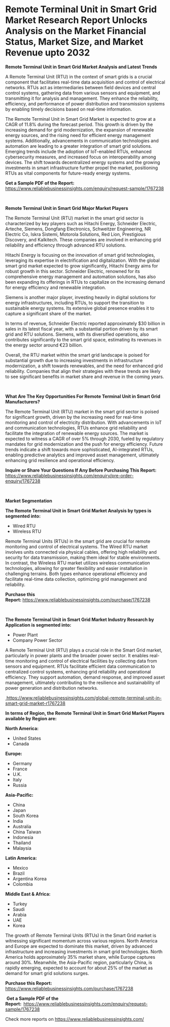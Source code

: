 <p><h1>Remote Terminal Unit in Smart Grid Market Research Report Unlocks Analysis on the Market Financial Status, Market Size, and Market Revenue upto 2032</h1></p><p><strong>Remote Terminal Unit in Smart Grid Market Analysis and Latest Trends</strong></p>
<p><p>A Remote Terminal Unit (RTU) in the context of smart grids is a crucial component that facilitates real-time data acquisition and control of electrical networks. RTUs act as intermediaries between field devices and central control systems, gathering data from various sensors and equipment, and transmitting it for analysis and management. They enhance the reliability, efficiency, and performance of power distribution and transmission systems by enabling timely decisions based on real-time information.</p><p>The Remote Terminal Unit in Smart Grid Market is expected to grow at a CAGR of 11.8% during the forecast period. This growth is driven by the increasing demand for grid modernization, the expansion of renewable energy sources, and the rising need for efficient energy management systems. Additionally, advancements in communication technologies and automation are leading to a greater integration of smart grid solutions. Emerging trends include the adoption of IoT-enabled RTUs, enhanced cybersecurity measures, and increased focus on interoperability among devices. The shift towards decentralized energy systems and the growing investments in smart infrastructure further propel the market, positioning RTUs as vital components for future-ready energy systems.</p></p>
<p><strong>Get a Sample PDF of the Report:&nbsp;</strong> <a href="https://www.reliablebusinessinsights.com/enquiry/request-sample/1767238?utm_campaign=3000&utm_medium=2&utm_source=Github&utm_content=ia&utm_term=25032025&utm_id=remote-terminal-unit-in-smart-grid">https://www.reliablebusinessinsights.com/enquiry/request-sample/1767238</a></p>
<p>&nbsp;</p>
<p><strong>Remote Terminal Unit in Smart Grid Major Market Players</strong></p>
<p><p>The Remote Terminal Unit (RTU) market in the smart grid sector is characterized by key players such as Hitachi Energy, Schneider Electric, Arteche, Siemens, Dongfang Electronics, Schweitzer Engineering, NR Electric Co, Iskra Sistemi, Motorola Solutions, Red Lion, Prestigious Discovery, and Kalkitech. These companies are involved in enhancing grid reliability and efficiency through advanced RTU solutions.</p><p>Hitachi Energy is focusing on the innovation of smart grid technologies, leveraging its expertise in electrification and digitalization. With the global smart grid market expected to grow significantly, Hitachi Energy aims for robust growth in this sector. Schneider Electric, renowned for its comprehensive energy management and automation solutions, has also been expanding its offerings in RTUs to capitalize on the increasing demand for energy efficiency and renewable integration.</p><p>Siemens is another major player, investing heavily in digital solutions for energy infrastructures, including RTUs, to support the transition to sustainable energy systems. Its extensive global presence enables it to capture a significant share of the market.</p><p>In terms of revenue, Schneider Electric reported approximately $30 billion in sales in its latest fiscal year, with a substantial portion driven by its smart grid and RTU solutions. Siemens, with its diversified operations, also contributes significantly to the smart grid space, estimating its revenues in the energy sector around €23 billion.</p><p>Overall, the RTU market within the smart grid landscape is poised for substantial growth due to increasing investments in infrastructure modernization, a shift towards renewables, and the need for enhanced grid reliability. Companies that align their strategies with these trends are likely to see significant benefits in market share and revenue in the coming years.</p></p>
<p>&nbsp;</p>
<p><strong>What Are The Key Opportunities For Remote Terminal Unit in Smart Grid Manufacturers?</strong></p>
<p><p>The Remote Terminal Unit (RTU) market in the smart grid sector is poised for significant growth, driven by the increasing need for real-time monitoring and control of electricity distribution. With advancements in IoT and communication technologies, RTUs enhance grid reliability and facilitate the integration of renewable energy sources. The market is expected to witness a CAGR of over 5% through 2030, fueled by regulatory mandates for grid modernization and the push for energy efficiency. Future trends indicate a shift towards more sophisticated, AI-integrated RTUs, enabling predictive analytics and improved asset management, ultimately enhancing grid resilience and operational efficiency.</p></p>
<p><strong>Inquire or Share Your Questions If Any Before Purchasing This Report:</strong> <a href="https://www.reliablebusinessinsights.com/enquiry/pre-order-enquiry/1767238?utm_campaign=3000&utm_medium=2&utm_source=Github&utm_content=ia&utm_term=25032025&utm_id=remote-terminal-unit-in-smart-grid">https://www.reliablebusinessinsights.com/enquiry/pre-order-enquiry/1767238</a></p>
<p>&nbsp;</p>
<p><strong>Market Segmentation</strong></p>
<p><strong>The Remote Terminal Unit in Smart Grid Market Analysis by types is segmented into:</strong></p>
<p><ul><li>Wired RTU</li><li>Wireless RTU</li></ul></p>
<p><p>Remote Terminal Units (RTUs) in the smart grid are crucial for remote monitoring and control of electrical systems. The Wired RTU market involves units connected via physical cables, offering high reliability and security for data transmission, making them ideal for stable environments. In contrast, the Wireless RTU market utilizes wireless communication technologies, allowing for greater flexibility and easier installation in challenging terrains. Both types enhance operational efficiency and facilitate real-time data collection, optimizing grid management and reliability.</p></p>
<p><strong>Purchase this Report:&nbsp;</strong><a href="https://www.reliablebusinessinsights.com/purchase/1767238?utm_campaign=3000&utm_medium=2&utm_source=Github&utm_content=ia&utm_term=25032025&utm_id=remote-terminal-unit-in-smart-grid">https://www.reliablebusinessinsights.com/purchase/1767238</a></p>
<p>&nbsp;</p>
<p><strong>The Remote Terminal Unit in Smart Grid Market Industry Research by Application is segmented into:</strong></p>
<p><ul><li>Power Plant</li><li>Company Power Sector</li></ul></p>
<p><p>A Remote Terminal Unit (RTU) plays a crucial role in the Smart Grid market, particularly in power plants and the broader power sector. It enables real-time monitoring and control of electrical facilities by collecting data from sensors and equipment. RTUs facilitate efficient data communication to centralized control systems, enhancing grid reliability and operational efficiency. They support automation, demand response, and improved asset management, ultimately contributing to the resilience and sustainability of power generation and distribution networks.</p></p>
<p><a href="https://www.reliablebusinessinsights.com/global-remote-terminal-unit-in-smart-grid-market-r1767238?utm_campaign=3000&utm_medium=2&utm_source=Github&utm_content=ia&utm_term=25032025&utm_id=remote-terminal-unit-in-smart-grid">&nbsp;https://www.reliablebusinessinsights.com/global-remote-terminal-unit-in-smart-grid-market-r1767238</a></p>
<p><strong>In terms of Region, the Remote Terminal Unit in Smart Grid Market Players available by Region are:</strong></p>
<p>
    <p> <strong> North America: </strong>
        <ul>
            <li>United States</li>
            <li>Canada</li>
        </ul>
        </p> 
    <p> <strong> Europe: </strong>
        <ul>
            <li>Germany</li>
            <li>France</li>
            <li>U.K.</li>
            <li>Italy</li>
            <li>Russia</li>
        </ul>
        </p> 
    <p> <strong> Asia-Pacific: </strong>
        <ul>
            <li>China</li>
            <li>Japan</li>
            <li>South Korea</li>
            <li>India</li>
            <li>Australia</li>
            <li>China Taiwan</li>
            <li>Indonesia</li>
            <li>Thailand</li>
            <li>Malaysia</li>
        </ul>
        </p> 
    <p> <strong> Latin America: </strong>
        <ul>
            <li>Mexico</li>
            <li>Brazil</li>
            <li>Argentina Korea</li>
            <li>Colombia</li>
        </ul>
        </p> 
    <p> <strong> Middle East & Africa: </strong>
        <ul>
            <li>Turkey</li>
            <li>Saudi</li>
            <li>Arabia</li>
            <li>UAE</li>
            <li>Korea</li>
        </ul>
    </p>
    </p>
<p><p>The growth of Remote Terminal Units (RTUs) in the Smart Grid market is witnessing significant momentum across various regions. North America and Europe are expected to dominate this market, driven by advanced infrastructure and increasing investments in smart grid technologies. North America holds approximately 35% market share, while Europe captures around 30%. Meanwhile, the Asia-Pacific region, particularly China, is rapidly emerging, expected to account for about 25% of the market as demand for smart grid solutions surges.</p></p>
<p><strong>Purchase this Report: </strong><a href="https://www.reliablebusinessinsights.com/purchase/1767238?utm_campaign=3000&utm_medium=2&utm_source=Github&utm_content=ia&utm_term=25032025&utm_id=remote-terminal-unit-in-smart-grid">https://www.reliablebusinessinsights.com/purchase/1767238</a></p>
<p>&nbsp;<strong>Get a Sample PDF of the Report:&nbsp;&nbsp;</strong><a href="https://www.reliablebusinessinsights.com/enquiry/request-sample/1767238?utm_campaign=3000&utm_medium=2&utm_source=Github&utm_content=ia&utm_term=25032025&utm_id=remote-terminal-unit-in-smart-grid">https://www.reliablebusinessinsights.com/enquiry/request-sample/1767238</a></p>
<p><strong></strong></p>
<p>Check more reports on <a href="https://www.reliablebusinessinsights.com/?utm_campaign=3000&utm_medium=2&utm_source=Github&utm_content=ia&utm_term=25032025&utm_id=remote-terminal-unit-in-smart-grid">https://www.reliablebusinessinsights.com/</a></p>